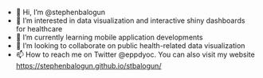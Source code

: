 - 👋 Hi, I’m @stephenbalogun
- 👀 I’m interested in data visualization and interactive shiny dashboards for healthcare
- 🌱 I’m currently learning mobile application developments
- 💞️ I’m looking to collaborate on public health-related data visualization
- 📫 How to reach me on Twitter @eppdyoc. You can also visit my website https://stephenbalogun.github.io/stbalogun/

<!---
stephenbalogun/stephenbalogun is a ✨ special ✨ repository because its `README.md` (this file) appears on your GitHub profile.
You can click the Preview link to take a look at your changes.
--->
